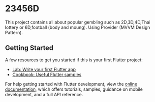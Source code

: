 # 23456D

This project contains all about popular gembling such as 2D,3D,4D,Thai lottery or 6D,football (body and moung).
Using Provider (MVVM Design Pattern).

## Getting Started

A few resources to get you started if this is your first Flutter project:

- [Lab: Write your first Flutter app](https://docs.flutter.dev/get-started/codelab)
- [Cookbook: Useful Flutter samples](https://docs.flutter.dev/cookbook)

For help getting started with Flutter development, view the
[online documentation](https://docs.flutter.dev/), which offers tutorials,
samples, guidance on mobile development, and a full API reference.
